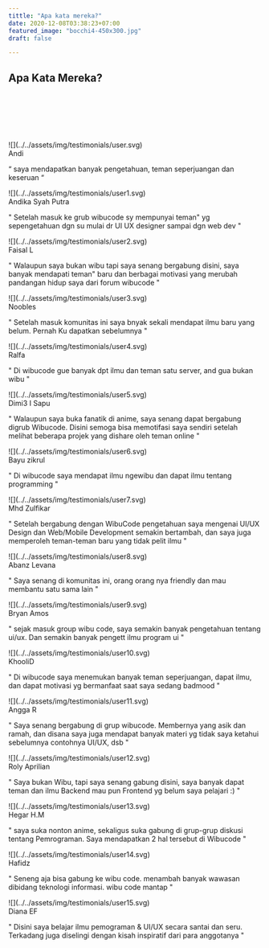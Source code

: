```yaml
---
tittle: "Apa kata mereka?"
date: 2020-12-08T03:38:23+07:00
featured_image: "bocchi4-450x300.jpg"
draft: false

---
```

<section class="testi mt-7" id="testi">

<div class="container">

<div class="section-header text-center scale-up">

## Apa Kata Mereka?

</div>

<div class="section-body" style="margin-top: 7rem;">

<div class="row">

<div class="col-md-4 mb-5 text-center slide-left">

<div class="card">![](../../assets/img/testimonials/user.svg)

<div class="card-body">

<div class="testi-name mb-2">Andi</div>

“ saya mendapatkan banyak pengetahuan, teman seperjuangan dan keseruan “

</div>

</div>

</div>

<div class="col-md-4 mb-5 text-center slide-up">

<div class="card">![](../../assets/img/testimonials/user1.svg)

<div class="card-body">

<div class="testi-name mb-2">Andika Syah Putra</div>

" Setelah masuk ke grub wibucode sy mempunyai teman" yg sepengetahuan dgn su mulai dr UI UX designer sampai dgn web dev "

</div>

</div>

</div>

<div class="col-md-4 mb-5 text-center slide-right">

<div class="card">![](../../assets/img/testimonials/user2.svg)

<div class="card-body">

<div class="testi-name mb-2">Faisal L</div>

" Walaupun saya bukan wibu tapi saya senang bergabung disini, saya banyak mendapati teman" baru dan berbagai motivasi yang merubah pandangan hidup saya dari forum wibucode "

</div>

</div>

</div>

<div class="col-md-4 mb-5 text-center slide-left">

<div class="card">![](../../assets/img/testimonials/user3.svg)

<div class="card-body">

<div class="testi-name mb-2">Noobles</div>

" Setelah masuk komunitas ini saya bnyak sekali mendapat ilmu baru yang belum. Pernah Ku dapatkan sebelumnya "

</div>

</div>

</div>

<div class="col-md-4 mb-5 text-center slide-down">

<div class="card">![](../../assets/img/testimonials/user4.svg)

<div class="card-body">

<div class="testi-name mb-2">Ralfa</div>

" Di wibucode gue banyak dpt ilmu dan teman satu server, and gua bukan wibu "

</div>

</div>

</div>

<div class="col-md-4 mb-5 text-center slide-right">

<div class="card">![](../../assets/img/testimonials/user5.svg)

<div class="card-body">

<div class="testi-name mb-2">Dimi3 I Sapu</div>

" Walaupun saya buka fanatik di anime, saya senang dapat bergabung digrub Wibucode. Disini semoga bisa memotifasi saya sendiri setelah melihat beberapa projek yang dishare oleh teman online "

</div>

</div>

</div>

<div class="col-md-4 mb-5 text-center slide-right">

<div class="card">![](../../assets/img/testimonials/user6.svg)

<div class="card-body">

<div class="testi-name mb-2">Bayu zikrul</div>

" Di wibucode saya mendapat ilmu ngewibu dan dapat ilmu tentang programming "

</div>

</div>

</div>

<div class="col-md-4 mb-5 text-center slide-right">

<div class="card">![](../../assets/img/testimonials/user7.svg)

<div class="card-body">

<div class="testi-name mb-2">Mhd Zulfikar</div>

" Setelah bergabung dengan WibuCode pengetahuan saya mengenai UI/UX Design dan Web/Mobile Development semakin bertambah, dan saya juga memperoleh teman-teman baru yang tidak pelit ilmu "

</div>

</div>

</div>

<div class="col-md-4 mb-5 text-center slide-right">

<div class="card">![](../../assets/img/testimonials/user8.svg)

<div class="card-body">

<div class="testi-name mb-2">Abanz Levana</div>

" Saya senang di komunitas ini, orang orang nya friendly dan mau membantu satu sama lain "

</div>

</div>

</div>

<div class="col-md-4 mb-5 text-center slide-right">

<div class="card">![](../../assets/img/testimonials/user9.svg)

<div class="card-body">

<div class="testi-name mb-2">Bryan Amos</div>

" sejak masuk group wibu code, saya semakin banyak pengetahuan tentang ui/ux. Dan semakin banyak pengett ilmu program ui "

</div>

</div>

</div>

<div class="col-md-4 mb-5 text-center slide-right">

<div class="card">![](../../assets/img/testimonials/user10.svg)

<div class="card-body">

<div class="testi-name mb-2">KhooliD</div>

" Di wibucode saya menemukan banyak teman seperjuangan, dapat ilmu, dan dapat motivasi yg bermanfaat saat saya sedang badmood "

</div>

</div>

</div>

<div class="col-md-4 mb-5 text-center slide-right">

<div class="card">![](../../assets/img/testimonials/user11.svg)

<div class="card-body">

<div class="testi-name mb-2">Angga R</div>

" Saya senang bergabung di grup wibucode. Membernya yang asik dan ramah, dan disana saya juga mendapat banyak materi yg tidak saya ketahui sebelumnya contohnya UI/UX, dsb "

</div>

</div>

</div>

<div class="col-md-4 mb-5 text-center slide-right">

<div class="card">![](../../assets/img/testimonials/user12.svg)

<div class="card-body">

<div class="testi-name mb-2">Roly Aprilian</div>

" Saya bukan Wibu, tapi saya senang gabung disini, saya banyak dapat teman dan ilmu Backend mau pun Frontend yg belum saya pelajari :) "

</div>

</div>

</div>

<div class="col-md-4 mb-5 text-center slide-right">

<div class="card">![](../../assets/img/testimonials/user13.svg)

<div class="card-body">

<div class="testi-name mb-2">Hegar H.M</div>

" saya suka nonton anime, sekaligus suka gabung di grup-grup diskusi tentang Pemrograman. Saya mendapatkan 2 hal tersebut di Wibucode "

</div>

</div>

</div>

<div class="col-md-4 mb-5 text-center slide-right">

<div class="card">![](../../assets/img/testimonials/user14.svg)

<div class="card-body">

<div class="testi-name mb-2">Hafidz</div>

" Seneng aja bisa gabung ke wibu code. menambah banyak wawasan dibidang teknologi informasi. wibu code mantap "

</div>

</div>

</div>

<div class="col-md-4 mb-5 text-center slide-right">

<div class="card">![](../../assets/img/testimonials/user15.svg)

<div class="card-body">

<div class="testi-name mb-2">Diana EF</div>

" Disini saya belajar ilmu pemograman & UI/UX secara santai dan seru. Terkadang juga diselingi dengan kisah inspiratif dari para anggotanya "

</div>

</div>

</div>

</div>

</div>

</div>

</section>